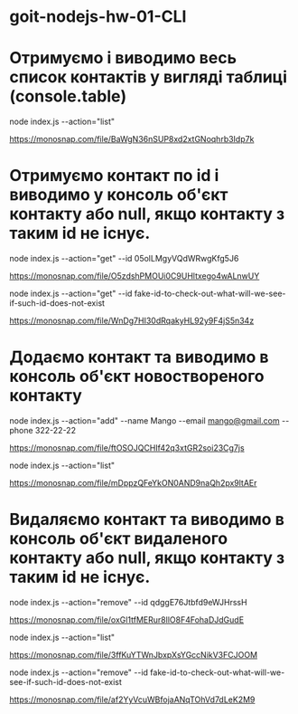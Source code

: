 # goit-nodejs-hw-01-CLI

# Отримуємо і виводимо весь список контактів у вигляді таблиці (console.table)

node index.js --action="list"

https://monosnap.com/file/BaWgN36nSUP8xd2xtGNoqhrb3Idp7k

# Отримуємо контакт по id і виводимо у консоль об'єкт контакту або null, якщо контакту з таким id не існує.

node index.js --action="get" --id 05olLMgyVQdWRwgKfg5J6

https://monosnap.com/file/O5zdshPMOUi0C9UHltxego4wALnwUY

node index.js --action="get" --id fake-id-to-check-out-what-will-we-see-if-such-id-does-not-exist

https://monosnap.com/file/WnDg7HI30dRqakyHL92y9F4jS5n34z

# Додаємо контакт та виводимо в консоль об'єкт новоствореного контакту

node index.js --action="add" --name Mango --email mango@gmail.com --phone 322-22-22

https://monosnap.com/file/ftOSOJQCHIf42q3xtGR2soi23Cg7js

node index.js --action="list"

https://monosnap.com/file/mDppzQFeYkON0AND9naQh2px9ltAEr

# Видаляємо контакт та виводимо в консоль об'єкт видаленого контакту або null, якщо контакту з таким id не існує.

node index.js --action="remove" --id qdggE76Jtbfd9eWJHrssH

https://monosnap.com/file/oxGl1tfMERur8llO8F4FohaDJdGudE

node index.js --action="list"

https://monosnap.com/file/3ffKuYTWnJbxpXsYGccNikV3FCJOOM

node index.js --action="remove" --id fake-id-to-check-out-what-will-we-see-if-such-id-does-not-exist

https://monosnap.com/file/af2YyVcuWBfojaANqTOhVd7dLeK2M9
